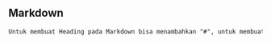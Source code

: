 ## Markdown

```markdown
Untuk membuat Heading pada Markdown bisa menambahkan "#", untuk membuat H1 cukup satu tanda "#" untuk H2 "##" dan seterusnya.
```

